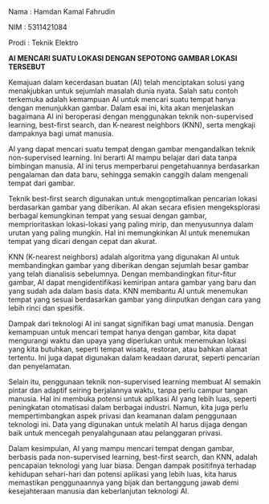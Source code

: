 Nama : Hamdan Kamal Fahrudin

NIM : 5311421084

Prodi : Teknik Elektro

**AI MENCARI SUATU LOKASI DENGAN SEPOTONG GAMBAR LOKASI TERSEBUT**

Kemajuan dalam kecerdasan buatan (AI) telah menciptakan solusi yang
menakjubkan untuk sejumlah masalah dunia nyata. Salah satu contoh
terkemuka adalah kemampuan AI untuk mencari suatu tempat hanya dengan
menunjukkan gambar. Dalam esai ini, kita akan menjelaskan bagaimana AI
ini beroperasi dengan menggunakan teknik non-supervised learning,
best-first search, dan K-nearest neighbors (KNN), serta mengkaji
dampaknya bagi umat manusia.

AI yang dapat mencari suatu tempat dengan gambar mengandalkan teknik
non-supervised learning. Ini berarti AI mampu belajar dari data tanpa
bimbingan manusia. AI ini terus memperbarui pengetahuannya berdasarkan
pengalaman dan data baru, sehingga semakin canggih dalam mengenali
tempat dari gambar.

Teknik best-first search digunakan untuk mengoptimalkan pencarian lokasi
berdasarkan gambar yang diberikan. AI akan secara efisien mengeksplorasi
berbagai kemungkinan tempat yang sesuai dengan gambar, memprioritaskan
lokasi-lokasi yang paling mirip, dan menyusunnya dalam urutan yang
paling mungkin. Hal ini memungkinkan AI untuk menemukan tempat yang
dicari dengan cepat dan akurat.

KNN (K-nearest neighbors) adalah algoritma yang digunakan AI untuk
membandingkan gambar yang diberikan dengan sejumlah besar gambar yang
telah dianalisis sebelumnya. Dengan membandingkan fitur-fitur gambar, AI
dapat mengidentifikasi kemiripan antara gambar yang baru dan yang sudah
ada dalam basis data. KNN membantu AI untuk menemukan tempat yang sesuai
berdasarkan gambar yang diinputkan dengan cara yang lebih rinci dan
spesifik.

Dampak dari teknologi AI ini sangat signifikan bagi umat manusia. Dengan
kemampuan untuk mencari tempat hanya dengan gambar, kita dapat
mengurangi waktu dan upaya yang diperlukan untuk menemukan lokasi yang
kita butuhkan, seperti tempat wisata, restoran, atau bahkan alamat
tertentu. Ini juga dapat digunakan dalam keadaan darurat, seperti
pencarian dan penyelamatan.

Selain itu, penggunaan teknik non-supervised learning membuat AI semakin
pintar dan adaptif seiring berjalannya waktu, tanpa perlu campur tangan
manusia. Hal ini membuka potensi untuk aplikasi AI yang lebih luas,
seperti peningkatan otomatisasi dalam berbagai industri. Namun, kita
juga perlu mempertimbangkan aspek privasi dan keamanan dalam penggunaan
teknologi ini. Data yang digunakan untuk melatih AI harus dijaga dengan
baik untuk mencegah penyalahgunaan atau pelanggaran privasi.

Dalam kesimpulan, AI yang mampu mencari tempat dengan gambar, berbasis
pada non-supervised learning, best-first search, dan KNN, adalah
pencapaian teknologi yang luar biasa. Dengan dampak positifnya terhadap
kehidupan sehari-hari dan potensi aplikasi yang lebih luas, kita harus
memastikan penggunaannya yang bijak dan bertanggung jawab demi
kesejahteraan manusia dan keberlanjutan teknologi AI.
